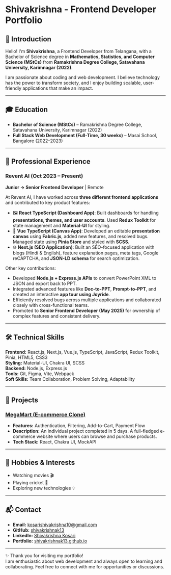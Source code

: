 # Shivakrishna - Frontend Developer Portfolio  

## 👋 Introduction  

Hello! I'm **Shivakrishna**, a Frontend Developer from Telangana, with a Bachelor of Science degree in **Mathematics, Statistics, and Computer Science (MStCs)** from **Ramakrishna Degree College, Satavahana University, Karimnagar (2022)**.  

I am passionate about coding and web development. I believe technology has the power to transform society, and I enjoy building scalable, user-friendly applications that make an impact.  

---

## 🎓 Education  

- **Bachelor of Science (MStCs)** – Ramakrishna Degree College, Satavahana University, Karimnagar (2022)  
- **Full Stack Web Development (Full-Time, 30 weeks)** – Masai School, Bangalore (2022–2023)  

---

## 💼 Professional Experience  

### **Revent AI** (Oct 2023 – Present)  
**Junior → Senior Frontend Developer** | Remote  

At Revent AI, I have worked across **three different frontend applications** and contributed to key product features:  

- 🖼️ **React TypeScript (Dashboard App)**: Built dashboards for handling **presentations, themes, and user accounts**. Used **Redux Toolkit** for state management and **Material-UI** for styling.  
- 🎨 **Vue TypeScript (Canvas App)**: Developed an editable **presentation canvas** using **Fabric.js**, added new features, and resolved bugs. Managed state using **Pinia Store** and styled with **SCSS**.  
- 🌐 **Next.js (SEO Application)**: Built an SEO-focused application with blogs (Hindi & English), feature explanation pages, meta tags, Google reCAPTCHA, and **JSON-LD schema** for search optimization.  

Other key contributions:  
- Developed **Node.js + Express.js APIs** to convert PowerPoint XML to JSON and export back to PPT.  
- Integrated advanced features like **Doc-to-PPT**, **Prompt-to-PPT**, and created an interactive **app tour using Joyride**.  
- Efficiently resolved bugs across multiple applications and collaborated closely with cross-functional teams.  
- Promoted to **Senior Frontend Developer (May 2025)** for ownership of complex features and consistent delivery.  

---

## 🛠️ Technical Skills  

**Frontend:** React.js, Next.js, Vue.js, TypeScript, JavaScript, Redux Toolkit, Pinia, HTML5, CSS3  
**Styling:** Material-UI, Chakra UI, SCSS  
**Backend:** Node.js, Express.js  
**Tools:** Git, Figma, Vite, Webpack  
**Soft Skills:** Team Collaboration, Problem Solving, Adaptability  

---

## 🚀 Projects  

### [MegaMart (E-commerce Clone)](https://megamart.vercel.app/)  

- **Features:** Authentication, Filtering, Add-to-Cart, Payment Flow  
- **Description:** An individual project completed in 5 days. A full-fledged e-commerce website where users can browse and purchase products.  
- **Tech Stack:** React, Chakra UI, MockAPI  

---

## 🎯 Hobbies & Interests  

- Watching movies 🎬  
- Playing cricket 🏏  
- Exploring new technologies 💡  

---

## 📬 Contact  

- **Email:** kosarishivakrishna10@gmail.com  
- **GitHub:** [shivakrishnak13](https://github.com/shivakrishnak13)  
- **LinkedIn:** [Shivakrishna Kosari](https://www.linkedin.com/in/shivakrishna-kosari-a16039257/)  
- **Portfolio:** [shivakrishnak13.github.io](https://shivakrishnak13.github.io)  

---

✨ Thank you for visiting my portfolio!  
I am enthusiastic about web development and always open to learning and collaborating. Feel free to connect with me for opportunities or discussions.  
